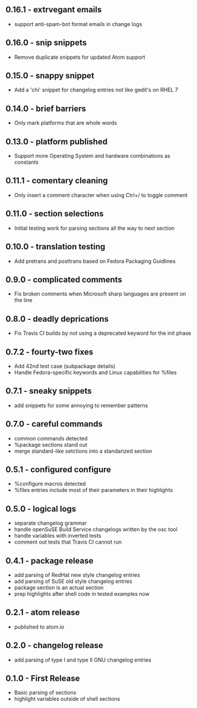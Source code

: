## 0.16.1 - extrvegant emails
 * support anti-spam-bot format emails in change logs

## 0.16.0 - snip snippets
 * Remove duplicate snippets for updated Atom support

## 0.15.0 - snappy snippet
* Add a 'chi' snippet for changelog entries not like gedit's on RHEL 7

## 0.14.0 - brief barriers
* Only mark platforms that are whole words

## 0.13.0 - platform published
* Support more Operating System and hardware combinations as constants

## 0.11.1 - comentary cleaning
* Only insert a comment character when using Ctrl+/ to toggle comment

## 0.11.0 - section selections
* Initial testing work for parsing sections all the way to next section

## 0.10.0 - translation testing
* Add pretrans and posttrans based on Fedora Packaging Guidlines

## 0.9.0 - complicated comments
* Fix broken comments when Microsoft sharp languages are present on the line

## 0.8.0 - deadly deprications
* Fix Travis CI builds by not using a deprecated keyword for the init phase

## 0.7.2 - fourty-two fixes
* Add 42nd test case (subpackage details)
* Handle Fedora-specific keywords and Linux capabilities for %files

## 0.7.1 - sneaky snippets
* add snippets for some annoying to remember patterns

## 0.7.0 - careful commands
* common commands detected
* %package sections stand out
* merge standard-like setctions into a standarized section

## 0.5.1 - configured configure
* %configure macros detected
* %files entries include most of their parameters in their highlights

## 0.5.0 - logical logs
* separate changelog grammar
* handle openSuSE Build Service changelogs written by the osc tool
* handle variables with inverted tests
* comment out tests that Travis CI cannot run

## 0.4.1 - package release
* add parsing of RedHat new style changelog entries
* add parsing of SuSE old style changelog entries
* package section is an actual section
* prep highlights after shell code in tested examples now

## 0.2.1 - atom release
* published to atom.io

## 0.2.0 - changelog release
* add parsing of type I and type II GNU changelog entries

## 0.1.0 - First Release
* Basic parsing of sections
* highlight variables outside of shell sections
